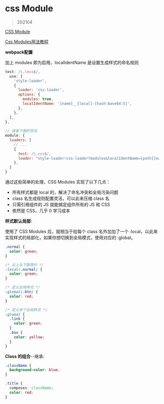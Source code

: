 # css Module
>202104

[CSS Module](https://segmentfault.com/a/1190000015738767) 

[Css Modules用法教程](http://www.ruanyifeng.com/blog/2016/06/css_modules.html)

**webpack配置**

加上 modules 即为启用，localIdentName 是设置生成样式的命名规则

```js
test: /\.less$/,
  use: [
    'style-loader',
    {
      loader: 'css-loader',
      options: {
        modules: true,
        localIdentName: '[name]__[local]-[hash:base64:5]',
      },
    },
  ],
},
 
// 或者下面的写法
module: {
  loaders: [
    // ...
    {
      test: /\.css$/,
      loader: "style-loader!css-loader?modules&localIdentName=[path][name]---[local]---[hash:base64:5]"
    },
  ]
}
```

通过这些简单的处理，CSS Modules 实现了以下几点：

- 所有样式都是 local 的，解决了命名冲突和全局污染问题
- class 名生成规则配置灵活，可以此来压缩 class 名
- 只需引用组件的 JS 就能搞定组件所有的 JS 和 CSS
- 依然是 CSS，几乎 0 学习成本

**样式默认局部**:

使用了 CSS Modules 后，就相当于给每个 class 名外加加了一个 :local，以此来实现样式的局部化，如果你想切换到全局模式，使用对应的 :global。

```css
.normal {
  color: green;
}

/* 以上与下面等价 */
:local(.normal) {
  color: green; 
}

/* 定义全局样式 */
:global(.btn) {
  color: red;
}

/* 定义多个全局样式 */
:global {
  .link {
    color: green;
  }
  .box {
    color: yellow;
  }
}
```

**Class 的组合**--继承:

```css
.className {
  background-color: blue;
}

.title {
  composes: className;
  color: red;
}
```

